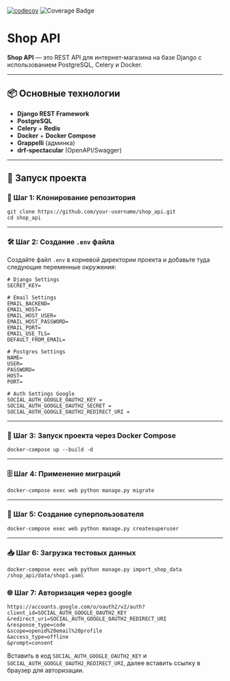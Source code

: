 [![codecov](https://codecov.io/gh/ivangol739/shop_api/branch/main/graph/badge.svg)](https://codecov.io/gh/ivangol739/shop_api)
![Coverage Badge](https://img.shields.io/github/workflow/status/ivangol739/shop_api/Coverage%20Report?label=coverage)

# Shop API

**Shop API** — это REST API для интернет-магазина на базе Django с использованием PostgreSQL, Celery и Docker. 

---

## 📦 Основные технологии

- **Django REST Framework**
- **PostgreSQL**
- **Celery** + **Redis**
- **Docker** + **Docker Compose**
- **Grappelli** (админка)
- **drf-spectacular** (OpenAPI/Swagger)

---

## 🚀 Запуск проекта

### 🔧 Шаг 1: Клонирование репозитория

```
git clone https://github.com/your-username/shop_api.git
cd shop_api
```

---

### 🛠 Шаг 2: Создание `.env` файла

Создайте файл `.env` в корневой директории проекта и добавьте туда следующие переменные окружения:

```env
# Django Settings
SECRET_KEY=

# Email Settings
EMAIL_BACKEND=
EMAIL_HOST=
EMAIL_HOST_USER=
EMAIL_HOST_PASSWORD=
EMAIL_PORT=
EMAIL_USE_TLS=
DEFAULT_FROM_EMAIL=

# Postgres Settings
NAME=
USER=
PASSWORD=
HOST=
PORT=

# Auth Settings Google
SOCIAL_AUTH_GOOGLE_OAUTH2_KEY = 
SOCIAL_AUTH_GOOGLE_OAUTH2_SECRET = 
SOCIAL_AUTH_GOOGLE_OAUTH2_REDIRECT_URI = 
```

---

### 🐳 Шаг 3: Запуск проекта через Docker Compose

```
docker-compose up --build -d
```

---

### 🗄 Шаг 4: Применение миграций

```
docker-compose exec web python manage.py migrate
```

---

### 👤 Шаг 5: Создание суперпользователя

```
docker-compose exec web python manage.py createsuperuser
```

---

### 📥 Шаг 6: Загрузка тестовых данных

```
docker-compose exec web python manage.py import_shop_data /shop_api/data/shop1.yaml
```

### 🌐 Шаг 7: Авторизация через google

```
https://accounts.google.com/o/oauth2/v2/auth?
client_id=SOCIAL_AUTH_GOOGLE_OAUTH2_KEY
&redirect_uri=SOCIAL_AUTH_GOOGLE_OAUTH2_REDIRECT_URI
&response_type=code
&scope=openid%20email%20profile
&access_type=offline
&prompt=consent
```
Вставить в код `SOCIAL_AUTH_GOOGLE_OAUTH2_KEY` и `SOCIAL_AUTH_GOOGLE_OAUTH2_REDIRECT_URI`, далее вставить ссылку в браузер для авторизации.